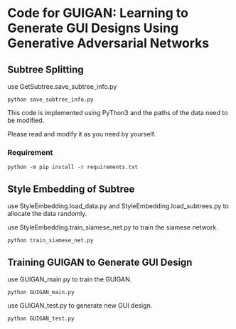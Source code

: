 
# Code for GUIGAN: Learning to Generate GUI Designs Using Generative Adversarial Networks

## Subtree Splitting

use GetSubtree.save_subtree_info.py

```
python save_subtree_info.py
```

This code is implemented using PyThon3 and the paths of the data need to be modified.

Please read and modify it as you need by yourself.

### Requirement

```
python -m pip install -r requirements.txt
```

## Style Embedding of Subtree

use StyleEmbedding.load_data.py and StyleEmbedding.load_subtrees.py to allocate the data randomly.

use StyleEmbedding.train_siamese_net.py to train the siamese network.

```
python train_siamese_net.py
```

## Training GUIGAN to Generate GUI Design

use GUIGAN_main.py to train the GUIGAN.

```
python GUIGAN_main.py
```

use GUIGAN_test.py to generate new GUI design.

```
python GUIGAN_test.py
```
